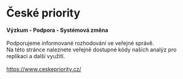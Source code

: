# České priority

<b>Výzkum - Podpora - Systémová změna </b> <br> <br>
Podporujeme informované rozhodování ve veřejné správě. <br>
Na této stránce naleznete veřejně dostupné kódy našich analýz pro replikaci a další využití. <br> <br>
https://www.ceskepriority.cz/
